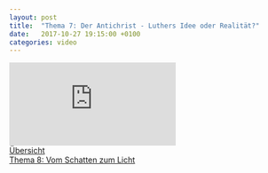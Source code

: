 ```yaml
---
layout: post
title:  "Thema 7: Der Antichrist - Luthers Idee oder Realität?"
date:   2017-10-27 19:15:00 +0100
categories: video
---
```


<div class="o-ratio o-ratio--16:9 u-shadow u-mv">
    <iframe src="http://embed.joelmediatv.de/06502" frameborder="0" allowfullscreen></iframe>
</div>

<div class="o-pack">
    <div class="o-pack__item">
        <a class="c-btn c-btn--primary c-btn--ghost" href="/#program">Übersicht</a>
    </div>
    <div class="o-pack__item u-text-right">
        <a class="c-btn c-btn--primary" href="{{ site.baseurl }}{% post_url 2017-10-28-thema-8 %}">Thema 8: Vom Schatten zum Licht <span class="u-ic-arrow-forward"></span></a>
    </div>
</div>
